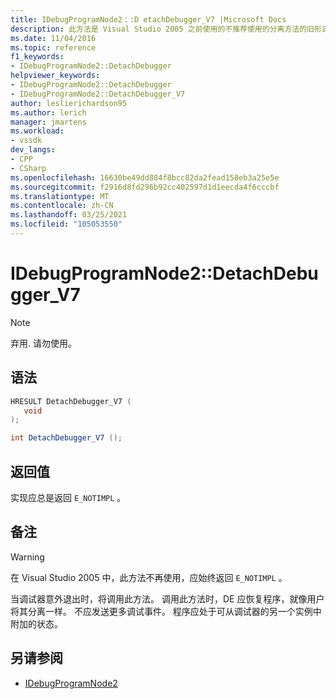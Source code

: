 ```yaml
---
title: IDebugProgramNode2：:D etachDebugger_V7 |Microsoft Docs
description: 此方法是 Visual Studio 2005 之前使用的不推荐使用的分离方法的旧形式。
ms.date: 11/04/2016
ms.topic: reference
f1_keywords:
- IDebugProgramNode2::DetachDebugger
helpviewer_keywords:
- IDebugProgramNode2::DetachDebugger
- IDebugProgramNode2::DetachDebugger_V7
author: leslierichardson95
ms.author: lerich
manager: jmartens
ms.workload:
- vssdk
dev_langs:
- CPP
- CSharp
ms.openlocfilehash: 16630be49dd884f8bcc82da2fead158eb3a25e5e
ms.sourcegitcommit: f2916d8fd296b92cc402597d1d1eecda4f6cccbf
ms.translationtype: MT
ms.contentlocale: zh-CN
ms.lasthandoff: 03/25/2021
ms.locfileid: "105053550"
---
```

# <a name="idebugprogramnode2detachdebugger_v7"></a>IDebugProgramNode2::DetachDebugger_V7

> [!Note]
> 弃用. 请勿使用。

## <a name="syntax"></a>语法

```cpp
HRESULT DetachDebugger_V7 (
   void 
);
```

```csharp
int DetachDebugger_V7 ();
```

## <a name="return-value"></a>返回值

实现应总是返回 `E_NOTIMPL` 。

## <a name="remarks"></a>备注

> [!WARNING]
> 在 Visual Studio 2005 中，此方法不再使用，应始终返回 `E_NOTIMPL` 。

当调试器意外退出时，将调用此方法。 调用此方法时，DE 应恢复程序，就像用户将其分离一样。 不应发送更多调试事件。 程序应处于可从调试器的另一个实例中附加的状态。

## <a name="see-also"></a>另请参阅

- [IDebugProgramNode2](../../../extensibility/debugger/reference/idebugprogramnode2.md)
